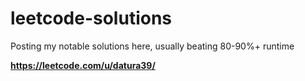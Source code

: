 # leetcode-solutions
Posting my notable solutions here, usually beating 80-90%+ runtime

**https://leetcode.com/u/datura39/**
